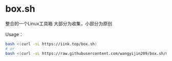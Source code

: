 # box.sh
整合的一个Linux工具箱
大部分为收集，小部分为原创

Usage：
``` bash
bash <(curl -sL https://iink.top/box.sh)
# or
bash <(curl -sL https://raw.githubusercontent.com/wangyijin209/box.sh/master/docker.sh)
```